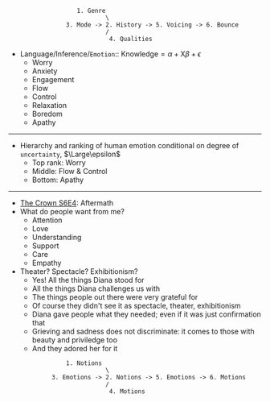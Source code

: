
```
                   1. Genre
                           \
                3. Mode -> 2. History -> 5. Voicing -> 6. Bounce
                           /
                            4. Qualities
```

- Language/Inference/`Emotion`:: $\text{Knowledge}=\alpha+\text{X}\beta+\epsilon$
   - Worry
   - Anxiety
   - Engagement
   - Flow
   - Control
   - Relaxation
   - Boredom
   - Apathy
     
---

- Hierarchy and ranking of human emotion conditional on degree of `uncertainty`, $\Large\epsilon$
  - Top rank: Worry
  - Middle: Flow & Control
  - Bottom: Apathy

---
- [The Crown S6E4](https://www.netflix.com/watch/81489585?trackId=14170286&tctx=2%2C0%2C2b7fa3f2-6447-4032-ab2e-bdc082737608-159869912%2CNES_FE6B6A4DD87939698C16E9302112A6-994911DC4F528C-0E56F792E1_p_1701538424120%2CNES_FE6B6A4DD87939698C16E9302112A6_p_1701538424120%2C%2C%2C%2C%2CVideo%3A80025678%2CminiDpPlayButton): Aftermath
- What do people want from me?
   - Attention
   - Love
   - Understanding
   - Support
   - Care
   - Empathy
- Theater? Spectacle? Exhibitionism?
   - Yes! All the things Diana stood for
   - All the things Diana challenges us with
   - The things people out there were very grateful for
   - Of course they didn't see it as spectacle, theater, exhibitionism
   - Diana gave people what they needed; even if it was just confirmation that
   - Grieving and sadness does not discriminate: it comes to those with beauty and priviledge too
   - And they adored her for it
     
```
                1. Notions
                           \
            3. Emotions -> 2. Notions -> 5. Emotions -> 6. Motions
                           /
                            4. Motions
```



